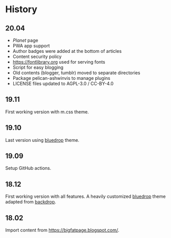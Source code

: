 # History

## 20.04

- *Planet* page
- PWA app support
- Author badges were added at the bottom of articles
- Content security policy
- https://fontlibrary.org used for serving fonts
- Script for easy blogging
- Old contents (blogger, tumblr) moved to separate directories
- Package pelican-ashwinvis to manage plugins
- LICENSE files updated to AGPL-3.0 / CC-BY-4.0

## 19.11

First working version with m.css theme.

## 19.10

Last version using [bluedrop](https://github.com/ashwinvis/pelican-bluedrop) theme.

## 19.09

Setup GitHub actions.

## 18.12

First working version with all features.
A heavily customized [bluedrop](https://github.com/ashwinvis/pelican-bluedrop)
theme adapted from [backdrop](https://github.com/cmacmackin/backdrop-theme).

## 18.02

Import content from https://bigfatpage.blogspot.com/.
